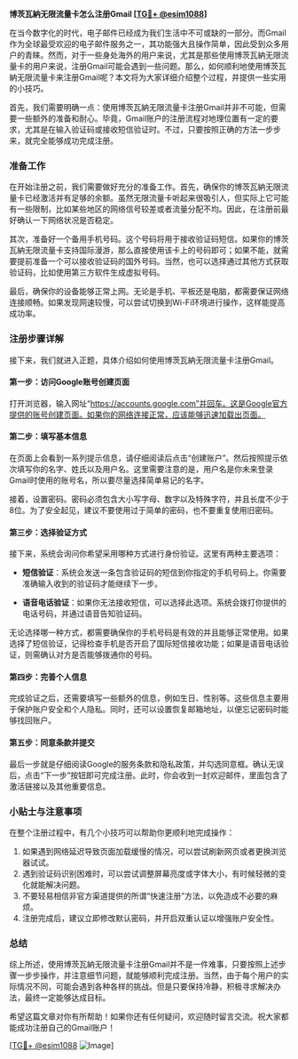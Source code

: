 **博茨瓦納无限流量卡怎么注册Gmail [[TG💪+ @esim1088](https://t.me/s/esim1088)]**

在当今数字化的时代，电子邮件已经成为我们生活中不可或缺的一部分。而Gmail作为全球最受欢迎的电子邮件服务之一，其功能强大且操作简单，因此受到众多用户的青睐。然而，对于一些身处海外的用户来说，尤其是那些使用博茨瓦納无限流量卡的用户来说，注册Gmail可能会遇到一些问题。那么，如何顺利地使用博茨瓦納无限流量卡来注册Gmail呢？本文将为大家详细介绍整个过程，并提供一些实用的小技巧。

首先，我们需要明确一点：使用博茨瓦納无限流量卡注册Gmail并非不可能，但需要一些额外的准备和耐心。毕竟，Gmail账户的注册流程对地理位置有一定的要求，尤其是在输入验证码或接收短信验证时。不过，只要按照正确的方法一步步来，就完全能够成功完成注册。

### 准备工作

在开始注册之前，我们需要做好充分的准备工作。首先，确保你的博茨瓦納无限流量卡已经激活并有足够的余额。虽然无限流量卡听起来很吸引人，但实际上它可能有一些限制，比如某些地区的网络信号较差或者流量分配不均。因此，在注册前最好确认一下网络状况是否稳定。

其次，准备好一个备用手机号码。这个号码将用于接收验证码短信。如果你的博茨瓦納无限流量卡支持国际漫游，那么直接使用该卡上的号码即可；如果不能，就需要提前准备一个可以接收验证码的国外号码。当然，也可以选择通过其他方式获取验证码，比如使用第三方软件生成虚拟号码。

最后，确保你的设备能够正常上网。无论是手机、平板还是电脑，都需要保证网络连接顺畅。如果发现网速较慢，可以尝试切换到Wi-Fi环境进行操作，这样能提高成功率。

### 注册步骤详解

接下来，我们就进入正题，具体介绍如何使用博茨瓦納无限流量卡注册Gmail。

#### 第一步：访问Google账号创建页面

打开浏览器，输入网址“https://accounts.google.com”并回车。这是Google官方提供的账号创建页面。如果你的网络连接正常，应该能够迅速加载出页面。

#### 第二步：填写基本信息

在页面上会看到一系列提示信息，请仔细阅读后点击“创建账户”。然后按照提示依次填写你的名字、姓氏以及用户名。这里需要注意的是，用户名是你未来登录Gmail时使用的账号名，所以要尽量选择简单易记的名字。

接着，设置密码。密码必须包含大小写字母、数字以及特殊字符，并且长度不少于8位。为了安全起见，建议不要使用过于简单的密码，也不要重复使用旧密码。

#### 第三步：选择验证方式

接下来，系统会询问你希望采用哪种方式进行身份验证。这里有两种主要选项：

- **短信验证**：系统会发送一条包含验证码的短信到你指定的手机号码上。你需要准确输入收到的验证码才能继续下一步。
  
- **语音电话验证**：如果你无法接收短信，可以选择此选项。系统会拨打你提供的电话号码，并通过语音告知验证码。

无论选择哪一种方式，都需要确保你的手机号码是有效的并且能够正常使用。如果选择了短信验证，记得检查手机是否开启了国际短信接收功能；如果是语音电话验证，则需确认对方是否能够拨通你的号码。

#### 第四步：完善个人信息

完成验证之后，还需要填写一些额外的信息，例如生日、性别等。这些信息主要用于保护账户安全和个人隐私。同时，还可以设置恢复邮箱地址，以便忘记密码时能够找回账户。

#### 第五步：同意条款并提交

最后一步就是仔细阅读Google的服务条款和隐私政策，并勾选同意框。确认无误后，点击“下一步”按钮即可完成注册。此时，你会收到一封欢迎邮件，里面包含了激活链接以及其他重要信息。

### 小贴士与注意事项

在整个注册过程中，有几个小技巧可以帮助你更顺利地完成操作：

1. 如果遇到网络延迟导致页面加载缓慢的情况，可以尝试刷新网页或者更换浏览器试试。
2. 遇到验证码识别困难时，可以尝试调整屏幕亮度或字体大小，有时候轻微的变化就能解决问题。
3. 不要轻易相信非官方渠道提供的所谓“快速注册”方法，以免造成不必要的麻烦。
4. 注册完成后，建议立即修改默认密码，并开启双重认证以增强账户安全性。

### 总结

综上所述，使用博茨瓦納无限流量卡注册Gmail并不是一件难事，只要按照上述步骤一步步操作，并注意细节问题，就能够顺利完成注册。当然，由于每个用户的实际情况不同，可能会遇到各种各样的挑战。但是只要保持冷静，积极寻求解决办法，最终一定能够达成目标。

希望这篇文章对你有所帮助！如果你还有任何疑问，欢迎随时留言交流。祝大家都能成功注册自己的Gmail账户！

[[TG💪+ @esim1088](https://t.me/s/esim1088) ![Image](https://i.postimg.cc/4NQfJmqS/Snipaste-2025-05-13-00-14-12.png)]